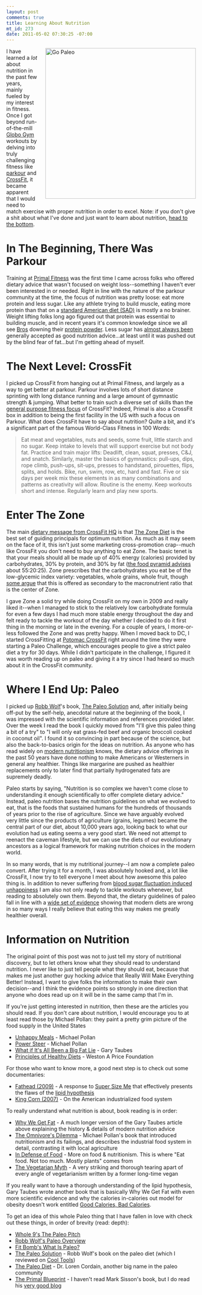 ```yaml
--- 
layout: post
comments: true
title: Learning About Nutrition
mt_id: 273
date: 2011-05-02 07:30:25 -07:00
---
```

<a href="http://www.fitbomb.com/p/why-i-eat-paleo.html"><img alt="Go Paleo" src="http://dinomite.net/assets_c/2011/05/Go%20Paleo-thumb-500x500-2.jpg" width="400" height="400" class="mt-image-right" style="float: right; margin: 0 0 20px 20px;" /></a>
I have learned a *lot* about nutrition in the past few years, mainly fueled by my interest in fitness.  Once I got beyond run-of-the-mill [Globo Gym](http://rehobothcrossfit.com/2010/08/19/globo-gym-vs-crossfit-gym/) workouts by delving into truly challenging fitness like [parkour](http://www.americanparkour.com) and [CrossFit](http://crossfit.com), it became apparent that I would need to match exercise with proper nutrition in order to excel.  Note: if you don't give a shit about what I've done and just want to learn about nutrition, <a href="#information">head to the bottom</a>.

In The Beginning, There Was Parkour
=============================
Training at [Primal Fitness](http://www.primal-fitness.com/) was the first time I came across folks who offered dietary advice that wasn't focused on weight loss--something I haven't ever been interested in or needed.  Right in line with the nature of the parkour community at the time, the focus of nutrition was pretty loose: eat more protein and less sugar.  Like any athlete trying to build muscle, eating more protein than that on a [standard American diet (SAD)](http://en.wikipedia.org/wiki/Western_pattern_diet) is mostly a no brainer.  Weight lifting folks long ago figured out that protein was essential to building muscle, and in recent years it's common knowledge since we all see [Bros](http://www.urbandictionary.com/define.php?term=bro) downing their [protein powder](http://www.youtube.com/watch?v=4JMOh-cul6M#t=1m40s).  Less sugar has [almost always been](http://www.westonaprice.org/abcs-of-nutrition/475-principles-of-healthy-diets) generally accepted as good nutrition advice...at least until it was pushed out by the blind fear of fat...but I'm getting ahead of myself.

The Next Level: CrossFit
=====================
I picked up CrossFit from hanging out at Primal Fitness, and largely as a way to get better at parkour.  Parkour involves lots of short distance sprinting with long distance running and a large amount of gymnastic strength & jumping.  What better to train such a diverse set of skills than the [general purpose fitness focus](http://www.crossfit.com/cf-info/what-crossfit.html) of CrossFit?  Indeed, Primal is also a CrossFit box in addition to being the first facility in the US with such a focus on Parkour.  What does CrossFit have to say about nutrition?  Quite a bit, and it's a significant part of the famous World-Class Fitness in 100 Words:

> Eat meat and vegetables, nuts and seeds, some fruit, little starch and no sugar. Keep intake to levels that will support exercise but not body fat. Practice and train major lifts: Deadlift, clean, squat, presses, C&J, and snatch. Similarly, master the basics of gymnastics: pull-ups, dips, rope climb, push-ups, sit-ups, presses to handstand, pirouettes, flips, splits, and holds. Bike, run, swim, row, etc, hard and fast. Five or six days per week mix these elements in as many combinations and patterns as creativity will allow. Routine is the enemy. Keep workouts short and intense. Regularly learn and play new sports.

Enter The Zone
============
The main [dietary message from CrossFit HQ](http://www.crossfit.com/cf-info/start-diet.html) is that [The Zone Diet](http://zoneperfect.com/nutrition-program) is the best set of guiding principals for optimum nutrition.  As much as it may seem on the face of it, this isn't just some marketing cross-promotion crap--much like CrossFit you don't need to buy anything to eat Zone.  The basic tenet is that your meals should all be made up of 40% energy (calories) provided by carbohydrates, 30% by protein, and 30% by fat ([the food pyramid advises](http://www.iom.edu/Reports/2002/Dietary-Reference-Intakes-for-Energy-Carbohydrate-Fiber-Fat-Fatty-Acids-Cholesterol-Protein-and-Amino-Acids.aspx) about 55:20:25).  Zone prescribes that the carbohydrates you eat be of the low-glycemic index variety: vegetables, whole grains, whole fruit, though [some argue](http://robbwolf.com/2009/11/24/the-black-box-summit-or-how-i-got-fired-from-the-crossfit-nutrition-certification/) that this is offered as secondary to the macronutrient ratio that is the center of Zone.

I gave Zone a solid try while doing CrossFit on my own in 2009 and really liked it--when I managed to stick to the relatively low carbohydrate formula for even a few days I had much more stable energy throughout the day and felt ready to tackle the workout of the day whether I decided to do it first thing in the morning or late in the evening.  For a couple of years, I more-or-less followed the Zone and was pretty happy.  When I moved back to DC, I started CrossFitting at [Potomac CrossFit](http://www.potomaccrossfit.com) right around the time they were starting a Paleo Challenge, which encourages people to give a strict paleo diet a try for 30 days.  While I didn't participate in the challenge, I figured it was worth reading up on paleo and giving it a try since I had heard so much about it in the CrossFit community.

Where I End Up: Paleo
===================
I picked up [Robb Wolf](http://robbwolf.com/)'s book, [The Paleo Solution](http://www.kk.org/cooltools/archives/005236.php) and, after initially being off-put by the self-help, anecdotal nature at the beginning of the book, I was impressed with the scientific information and references provided later.  Over the week I read the book I quickly moved from "I'll give this paleo thing a bit of a try" to "I will only eat grass-fed beef and organic broccoli cooked in coconut oil".  I found it so convincing in part because of the science, but also the back-to-basics origin for the ideas on nutrition.  As anyone who has read widely on [modern nutritionism](http://www.goodhealth.com/articles/2008/04/07/the_age_of_nutritionism_and_pitfalls_of_the_western_diet) knows, the dietary advice offerings in the past 50 years have done nothing to make Americans or Westerners in general any healthier.  Things like margarine are pushed as healthier replacements only to later find that partially hydrogenated fats are supremely deadly.

Paleo starts by saying, "Nutrition is so complex we haven't come close to understanding it enough scientifically to offer complete dietary advice."  Instead, paleo nutrition bases the nutrition guidelines on what we evolved to eat, that is the foods that sustained humans for the hundreds of thousands of years prior to the rise of agriculture.  Since we have arguably evolved very little since the products of agriculture (grains, legumes) became the central part of our diet, about 10,000 years ago, looking back to what our evolution had us eating seems a very good start.  We need not attempt to reenact the caveman lifestyle, but we can use the diets of our evolutionary ancestors as a logical framework for making nutrition choices in the modern world.

In so many words, that is my nutritional journey--I am now a complete paleo convert.  After trying it for a month, I was absolutely hooked and, a lot like CrossFit, I now try to tell everyone I meet about how awesome this paleo thing is.  In addition to never suffering from [blood sugar fluctuation induced unhappiness](http://www.youtube.com/watch?v=XO_uJVL8KkA) I am also not only ready to tackle workouts whenever, but reading to absolutely own them.  Beyond that, the dietary guidelines of paleo fall in line with a [wide set of evidence](http://www.dovepress.com/the-western-diet-and-lifestyle-and-diseases-of-civilization-peer-reviewed-article-RRCC) showing that modern diets are wrong in so many ways I really believe that eating this way makes me greatly healthier overall.

<a name="information">Information on Nutrition</a>
==================
The original point of this post was not to just tell my story of nutritional discovery, but to let others know what they should read to understand nutrition.  I never like to just tell people what they should eat, because that makes me just another guy hocking advice that Really Will Make Everything Better!  Instead, I want to give folks the information to make their own decision--and I think the evidence points so strongly in one direction that anyone who does read up on it will be in the same camp that I'm in.

If you're just getting interested in nutrition, then these are the articles you should read.  If you don't care about nutrition, I would encourage you to at least read those by Michael Pollan: they paint a pretty grim picture of the food supply in the United States

* [Unhappy Meals](http://www.nytimes.com/2007/01/28/magazine/28nutritionism.t.html?_r=1&ref=magazine&oref=slogin) - Michael Pollan
* [Power Steer](http://www.nytimes.com/2002/03/31/magazine/power-steer.html?pagewanted=all&src=pm) - Michael Pollan
* [What if It's All Been a Big Fat Lie](http://www.nytimes.com/2002/07/07/magazine/what-if-it-s-all-been-a-big-fat-lie.html?pagewanted=all) - Gary Taubes
* [Principles of Healthy Diets](http://www.westonaprice.org/abcs-of-nutrition/475-principles-of-healthy-diets) - Weston A Price Foundation

For those who want to know more, a good next step is to check out some documentaries:

* [Fathead (2009)](http://en.wikipedia.org/wiki/Fat_Head_%28documentary%29) - A response to [Super Size Me](http://en.wikipedia.org/wiki/SuperSize_Me) that effectively presents the flaws of the [lipid hypothesis](http://en.wikipedia.org/wiki/Lipid_hypothesis)
* [King Corn (2007)](http://en.wikipedia.org/wiki/King_Corn_%28film%29) - On the American industrialized food system

To really understand what nutrition is about, book reading is in order:

* [Why We Get Fat](http://www.amazon.com/Why-We-Get-Fat-About/dp/0307272702) - A much longer version of the Gary Taubes article above explaining the history & details of modern nutrition advice
* [The Omnivore's Dilemma](http://www.amazon.com/Omnivores-Dilemma-Natural-History-Meals/dp/0143038583/ref=sr_1_1?ie=UTF8&qid=1304302727&sr=8-1) - Michael Pollan's book that introduced nutritionism and its failings, and describes the industrial food system in detail, contrasting it with local agriculture
* [In Defense of Food](http://www.amazon.com/Defense-Food-Eaters-Manifesto/dp/0143114964/ref=sr_1_1?ie=UTF8&qid=1304302881&sr=8-1) - More on food & nutritionism. This is where "Eat food.  Not too much.  Mostly plants" comes from
* [The Vegetarian Myth](http://www.marksdailyapple.com/vegetarian-myth-review/) - A very striking and thorough tearing apart of every angle of vegetarianism written by a former long-time vegan

If you really want to have a thorough understanding of the lipid hypothesis, Gary Taubes wrote another book that is basically Why We Get Fat with even more scientific evidence and why the calories in-calories out model for obesity doesn't work entitled [Good Calories, Bad Calories](http://www.amazon.com/Good-Calories-Bad-Controversial-Science/dp/1400033462/ref=sr_1_1?ie=UTF8&qid=1304302628&sr=8-1).

To get an idea of this whole Paleo thing that I have fallen in love with check out these things, in order of brevity (read: depth):

* [Whole 9's The Paleo Pitch](http://whole9life.com/2010/05/the-paleo-pitch/)
* [Robb Wolf's Paleo Overview](http://robbwolf.com/faq/#overview)
* [Fit Bomb's What Is Paleo?](http://www.fitbomb.com/p/why-i-eat-paleo.html)
* [The Paleo Solution](http://www.kk.org/cooltools/archives/005236.php) - Robb Wolf's book on the paleo diet (which I reviewed on [Cool Tools](http://www.kk.org/cooltools))
* [The Paleo Diet](http://www.amazon.com/Paleo-Diet-Weight-Healthy-Designed/dp/0470913029/ref=sr_1_3?ie=UTF8&qid=1304303375&sr=8-3) - Dr. Loren Cordain, another big name in the paleo community
* [The Primal Blueprint](http://www.amazon.com/Primal-Blueprint-Reprogram-effortless-boundless/dp/0982207700/ref=sr_1_8?ie=UTF8&qid=1304303375&sr=8-8) - I haven't read Mark Sisson's book, but I do read his [very good blog](http://www.marksdailyapple.com/) 
